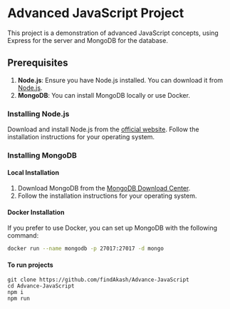 # Advanced JavaScript Project

This project is a demonstration of advanced JavaScript concepts, using Express for the server and MongoDB for the database.

## Prerequisites

1. **Node.js**: Ensure you have Node.js installed. You can download it from [Node.js](https://nodejs.org/).
2. **MongoDB**: You can install MongoDB locally or use Docker.

### Installing Node.js

Download and install Node.js from the [official website](https://nodejs.org/). Follow the installation instructions for your operating system.

### Installing MongoDB

#### Local Installation

1. Download MongoDB from the [MongoDB Download Center](https://www.mongodb.com/try/download/community).
2. Follow the installation instructions for your operating system.

#### Docker Installation

If you prefer to use Docker, you can set up MongoDB with the following command:

```bash
docker run --name mongodb -p 27017:27017 -d mongo
```

#### To run projects
```
git clone https://github.com/findAkash/Advance-JavaScript
cd Advance-JavaScript
npm i
npm run
```
